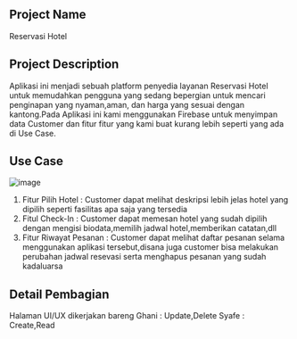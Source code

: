 ## Project Name
Reservasi Hotel

## Project Description
Aplikasi ini menjadi sebuah platform penyedia layanan Reservasi Hotel untuk memudahkan pengguna yang sedang bepergian untuk mencari penginapan yang nyaman,aman, dan harga yang sesuai dengan kantong.Pada Aplikasi ini kami menggunakan Firebase 
untuk menyimpan data Customer dan fitur fitur yang kami buat kurang lebih seperti yang ada di Use Case.

## Use Case
![image](https://github.com/Amadd11/ProjectAkhir_PAM/assets/114916250/d31ee728-23f2-4753-a68a-264408103afd)

1. Fitur Pilih Hotel : Customer dapat melihat deskripsi lebih jelas hotel yang dipilih seperti fasilitas apa saja yang tersedia
2. Fitul Check-In : Customer dapat memesan hotel yang sudah dipilih dengan mengisi biodata,memilih jadwal hotel,memberikan catatan,dll
3. Fitur Riwayat Pesanan : Customer dapat melihat daftar pesanan selama menggunakan aplikasi tersebut,disana juga customer bisa melakukan perubahan jadwal resevasi serta menghapus pesanan yang sudah kadaluarsa

## Detail Pembagian
Halaman UI/UX dikerjakan bareng
Ghani : Update,Delete
Syafe : Create,Read
